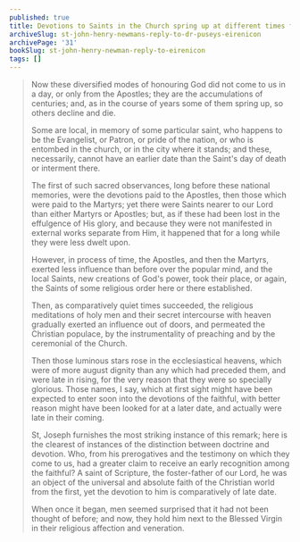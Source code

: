 ```yaml
---
published: true
title: Devotions to Saints in the Church spring up at different times for various reasons
archiveSlug: st-john-henry-newmans-reply-to-dr-puseys-eirenicon
archivePage: '31'
bookSlug: st-john-henry-newman-reply-to-eirenicon
tags: []
---
```


> Now these diversified modes of honouring God did not come to us in a day, or only from the Apostles; they are the accumulations of centuries; and, as in the course of years some of them spring up, so others decline and die.
>
> Some are local, in memory of some particular saint, who happens to be the Evangelist, or Patron, or pride of the nation, or who is entombed in the church, or in the city where it stands; and these, necessarily, cannot have an earlier date than the Saint's day of death or interment there.
>
> The first of such sacred observances, long before these national memories, were the devotions paid to the Apostles, then those which were paid to the Martyrs; yet there were Saints nearer to our Lord than either Martyrs or Apostles; but, as if these had been lost in the effulgence of His glory, and because they were not manifested in external works separate from Him, it happened that for a long while they were less dwelt upon.
>
> However, in process of time, the Apostles, and then the Martyrs, exerted less influence than before over the popular mind, and the local Saints, new creations of God's power, took their place, or again, the Saints of some religious order here or there established.
>
> Then, as comparatively quiet times succeeded, the religious meditations of holy men and their secret intercourse with heaven gradually exerted an influence out of doors, and permeated the Christian populace, by the instrumentality of preaching and by the ceremonial of the Church.
>
> Then those luminous stars rose in the ecclesiastical heavens, which were of more august dignity than any which had preceded them, and were late in rising, for the very reason that they were so specially glorious. Those names, I say, which at first sight might have been expected to enter soon into the devotions of the faithful, with better reason might have been looked for at a later date, and actually were late in their coming.
>
> St, Joseph furnishes the most striking instance of this remark; here is the clearest of instances of the distinction between doctrine and devotion. Who, from his prerogatives and the testimony on which they come to us, had a greater claim to receive an early recognition among the faithful? A saint of Scripture, the foster-father of our Lord, he was an object of the universal and absolute faith of the Christian world from the first, yet the devotion to him is comparatively of late date.
>
> When once it began, men seemed surprised that it had not been thought of before; and now, they hold him next to the Blessed Virgin in their religious affection and veneration.
